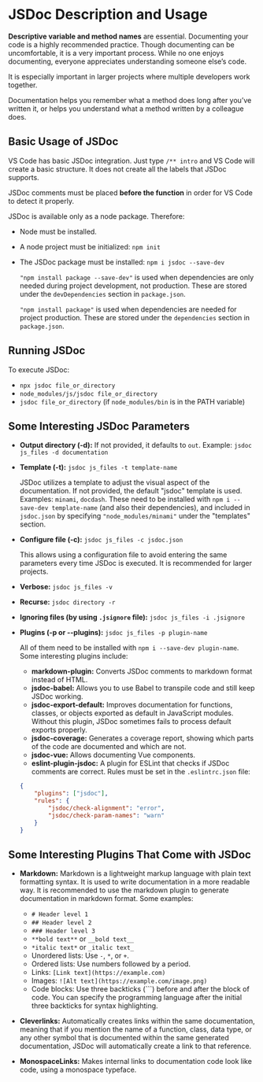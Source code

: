 # JSDoc Description and Usage

**Descriptive variable and method names** are essential. Documenting your code is a highly recommended practice. Though documenting can be uncomfortable, it is a very important process. While no one enjoys documenting, everyone appreciates understanding someone else’s code.

It is especially important in larger projects where multiple developers work together.

Documentation helps you remember what a method does long after you’ve written it, or helps you understand what a method written by a colleague does.

## Basic Usage of JSDoc

VS Code has basic JSDoc integration. Just type `/** intro` and VS Code will create a basic structure. It does not create all the labels that JSDoc supports.

JSDoc comments must be placed **before the function** in order for VS Code to detect it properly.

JSDoc is available only as a node package. Therefore:
- Node must be installed.
- A node project must be initialized: `npm init`
- The JSDoc package must be installed: `npm i jsdoc --save-dev`

    `"npm install package --save-dev"` is used when dependencies are only needed during project development, not production. These are stored under the `devDependencies` section in `package.json`.
    
    `"npm install package"` is used when dependencies are needed for project production. These are stored under the `dependencies` section in `package.json`.

## Running JSDoc

To execute JSDoc:
- `npx jsdoc file_or_directory`
- `node_modules/js/jsdoc file_or_directory`
- `jsdoc file_or_directory` (if `node_modules/bin` is in the PATH variable)

## Some Interesting JSDoc Parameters

- **Output directory (-d):** If not provided, it defaults to `out`. Example: `jsdoc js_files -d documentation`
- **Template (-t):** `jsdoc js_files -t template-name`

    JSDoc utilizes a template to adjust the visual aspect of the documentation. If not provided, the default "jsdoc" template is used. Examples: `minami`, `docdash`. These need to be installed with `npm i --save-dev template-name` (and also their dependencies), and included in `jsdoc.json` by specifying `"node_modules/minami"` under the "templates" section.

- **Configure file (-c):** `jsdoc js_files -c jsdoc.json`

    This allows using a configuration file to avoid entering the same parameters every time JSDoc is executed. It is recommended for larger projects.

- **Verbose:** `jsdoc js_files -v`
- **Recurse:** `jsdoc directory -r`
- **Ignoring files (by using `.jsignore` file):** `jsdoc js_files -i .jsignore`

- **Plugins (-p or --plugins):** `jsdoc js_files -p plugin-name`

    All of them need to be installed with `npm i --save-dev plugin-name`. Some interesting plugins include:
    
    - **markdown-plugin:** Converts JSDoc comments to markdown format instead of HTML.
    - **jsdoc-babel:** Allows you to use Babel to transpile code and still keep JSDoc working.
    - **jsdoc-export-default:** Improves documentation for functions, classes, or objects exported as default in JavaScript modules. Without this plugin, JSDoc sometimes fails to process default exports properly.
    - **jsdoc-coverage:** Generates a coverage report, showing which parts of the code are documented and which are not.
    - **jsdoc-vue:** Allows documenting Vue components.
    - **eslint-plugin-jsdoc:** A plugin for ESLint that checks if JSDoc comments are correct. Rules must be set in the `.eslintrc.json` file:
    
    ```json
    {
        "plugins": ["jsdoc"],
        "rules": {
            "jsdoc/check-alignment": "error",
            "jsdoc/check-param-names": "warn"
        }
    }
    ```

## Some Interesting Plugins That Come with JSDoc

- **Markdown:** Markdown is a lightweight markup language with plain text formatting syntax. It is used to write documentation in a more readable way. It is recommended to use the markdown plugin to generate documentation in markdown format. Some examples:
    - `# Header level 1`
    - `## Header level 2`
    - `### Header level 3`
    - `**bold text**` or `__bold text__`
    - `*italic text*` or `_italic text_`
    - Unordered lists: Use `-`, `*`, or `+`.
    - Ordered lists: Use numbers followed by a period.
    - Links: `[Link text](https://example.com)`
    - Images: `![Alt text](https://example.com/image.png)`
    - Code blocks: Use three backticks (```) before and after the block of code. You can specify the programming language after the initial three backticks for syntax highlighting.

- **Cleverlinks:** Automatically creates links within the same documentation, meaning that if you mention the name of a function, class, data type, or any other symbol that is documented within the same generated documentation, JSDoc will automatically create a link to that reference.

- **MonospaceLinks:** Makes internal links to documentation code look like code, using a monospace typeface.
